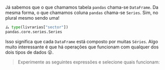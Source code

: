 Já sabemos que o que chamamos tabela `pandas` chama-se `DataFrame`. Da mesma forma, o que chamamos coluna `pandas` chama-se `Series`. Sim, no plural mesmo sendo uma!

```python
ム type(livrarias["sector"])
pandas.core.series.Series
```

Isso significa que cada `DataFrame` está composto por muitas `Séries`. Algo muito interessante é que há operações que funcionam com qualquer dos dois tipos de dados 😮.

> Experimente as seguintes expressões e selecione quais funcionam:
